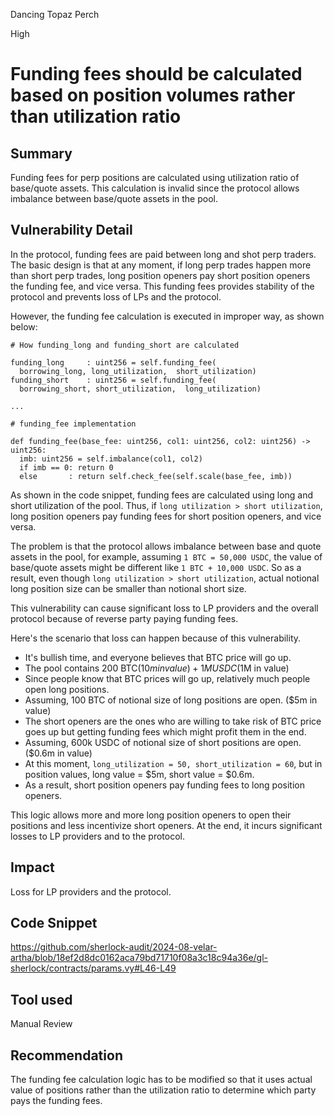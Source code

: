 Dancing Topaz Perch

High

# Funding fees should be calculated based on position volumes rather than utilization ratio

## Summary
Funding fees for perp positions are calculated using utilization ratio of base/quote assets.
This calculation is invalid since the protocol allows imbalance between base/quote assets in the pool.

## Vulnerability Detail
In the protocol, funding fees are paid between long and shot perp traders.
The basic design is that at any moment, if long perp trades happen more than short perp trades, long position openers pay short position openers the funding fee, and vice versa. This funding fees provides stability of the protocol and prevents loss of LPs and the protocol.

However, the funding fee calculation is executed in improper way, as shown below:

```vyper
# How funding_long and funding_short are calculated

funding_long     : uint256 = self.funding_fee(
  borrowing_long, long_utilization,  short_utilization)
funding_short    : uint256 = self.funding_fee(
  borrowing_short, short_utilization,  long_utilization)

...

# funding_fee implementation

def funding_fee(base_fee: uint256, col1: uint256, col2: uint256) -> uint256:
  imb: uint256 = self.imbalance(col1, col2)
  if imb == 0: return 0
  else       : return self.check_fee(self.scale(base_fee, imb))
```

As shown in the code snippet, funding fees are calculated using long and short utilization of the pool.
Thus, if `long utilization > short utilization`, long position openers pay funding fees for short position openers, and vice versa.

The problem is that the protocol allows imbalance between base and quote assets in the pool, for example, assuming `1 BTC = 50,000 USDC`, the value of base/quote assets might be different like `1 BTC + 10,000 USDC`. So as a result, even though `long utilization > short utilization`, actual notional long position size can be smaller than notional short size.

This vulnerability can cause significant loss to LP providers and the overall protocol because of reverse party paying funding fees.

Here's the scenario that loss can happen because of this vulnerability.

- It's bullish time, and everyone believes that BTC price will go up.
- The pool contains 200 BTC($10m in value) + 1M USDC ($1M in value)
- Since people know that BTC prices will go up, relatively much people open long positions.
- Assuming, 100 BTC of notional size of long positions are open. ($5m in value)
- The short openers are the ones who are willing to take risk of BTC price goes up but getting funding fees which might profit them in the end.
- Assuming, 600k USDC of notional size of short positions are open. ($0.6m in value)
- At this moment, `long_utilization = 50, short_utilization = 60`, but in position values, long value = $5m, short value = $0.6m.
- As a result, short position openers pay funding fees to long position openers.

This logic allows more and more long position openers to open their positions and less incentivize short openers.
At the end, it incurs significant losses to LP providers and to the protocol.

## Impact
Loss for LP providers and the protocol.

## Code Snippet
https://github.com/sherlock-audit/2024-08-velar-artha/blob/18ef2d8dc0162aca79bd71710f08a3c18c94a36e/gl-sherlock/contracts/params.vy#L46-L49

## Tool used
Manual Review

## Recommendation
The funding fee calculation logic has to be modified so that it uses actual value of positions rather than the utilization ratio to determine which party pays the funding fees.

